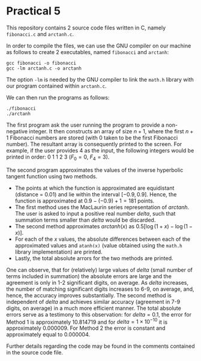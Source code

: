 
# Practical 5

This repository contains 2 source code files written in C, namely `fibonacci.c` and `arctanh.c`.

In order to compile the files, we can use the GNU compiler on our machine as follows to create 2 executables, named `fibonacci` and `arctanh`:

```
gcc fibonacci -o fibonacci
gcc -lm arctanh.c -o arctanh
```  
The option `-lm` is needed by the GNU compiler to link the `math.h` library with our program contained within `arctanh.c`.

We can then run the programs as follows:

```
./fibonacci
./arctanh
```
The first program ask the user running the program to provide a non-negative integer. It then constructs an array of size $n + 1$, where the first $n + 1$ Fibonacci numbers are stored (with $0$ taken to be the first Fibonacci number). The resultant array is consequently printed to the screen. For example, if the user provides $4$ as the input, the following integers would be printed in order: $0 \ 1 \ 1 \ 2 \ 3 \ (F_0 = 0, \ F_4 = 3)$.

The second program approximates the values of the inverse hyperbolic tangent function using two methods.
* The points at which the function is approximated are equidistant (distance = $0.01$) and lie within the interval $[-0.9, 0.9]$. Hence, the function is approximated at $0.9 - (-0.9) + 1 = 181$ points.
* The first method uses the MacLaurin series representation of $arctanh$. The user is asked to input a positive real number $delta$, such that summation terms smaller than $delta$ would be discarded. 
* The second method approximates $arctanh(x)$ as $0.5[\log(1 + x) - \log(1 - x)]$.
* For each of the $x$ values, the  absolute differences between each of the approximated values and `atanh(x)` (value obtained using the `math.h` library implementation) are printed.
* Lastly, the total absolute arrors for the two methods are printed.    

One can observe, that for (relatively) large values of $delta$ (small number of terms included in summation) the absolute errors are large and the agreement is only in 1-2 significant digits, on average. As $delta$ increases, the number of matching significant digits increases to 6-9, on average, and, hence, the accuracy improves substantially. The second method is independent of $delta$ and achieves similar accuracy (agreement in 7-9 digits, on average) in a much more efficient manner. The total absolute errors serve as a testimony to this observation: for $delta = 0.1$, the error for Method 1 is approximately $10.814719$ and for $delta = 1 \times 10^{-10}$ it is approximately $0.000009$. For Method 2 the error is constant and approximately equal to $0.000004$. 


Further details regarding the code may be found in the comments contained in the source code file.

